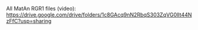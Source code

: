 All MatAn RGR1 files (video): https://drive.google.com/drive/folders/1c8GAcq9nN2RbqS303ZqVG0lIt44NzFfC?usp=sharing